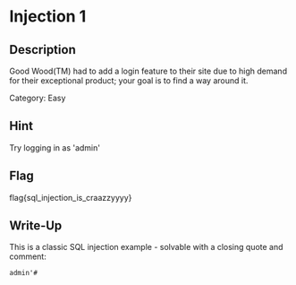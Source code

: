 # Injection 1

## Description

Good Wood(TM) had to add a login feature to their site due to high demand for their exceptional product; your goal is to find a way around it.

Category: Easy

## Hint

Try logging in as 'admin'

## Flag

flag{sql_injection_is_craazzyyyy}

## Write-Up

This is a classic SQL injection example - solvable with a closing quote and comment:

	admin'#